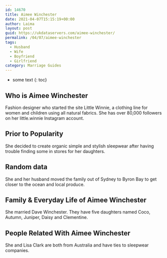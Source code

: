 ```yaml
---
id: 14670
title: Aimee Winchester
date: 2021-04-07T15:15:19+00:00
author: Laima
layout: post
guid: https://ukdataservers.com/aimee-winchester/
permalink: /04/07/aimee-winchester
tags:
  - Husband
  - Wife
  - Boyfriend
  - Girlfriend
category: Marriage Guides
---
```


* some text
{: toc}


## Who is Aimee Winchester
                  
                  
                  
Fashion designer who started the site Little Winnie, a clothing line for women and children using all natural fabrics. She has over 80,000 followers on her little.winnie Instagram account.
                  
              
            
              
            
                
                
                
## Prior to Popularity
                  
                  
                  
She decided to create organic simple and stylish sleepwear after having trouble finding some in stores for her daughters. 
                  
              
            
              
            
                
                
                
## Random data
                  
                  
                  
She and her husband moved the family out of Sydney to Byron Bay to get closer to the ocean and local produce.
                  
              
            
              
            
                
                
                
## Family & Everyday Life of Aimee Winchester
                  
                  
                  
She married Dave Winchester. They have five daughters named Coco, Autumn, Juniper, Daisy and Clementine.
                  
              
            
              
            
                
                
                
## People Related With Aimee Winchester
                  
                  
                  
She and Lisa Clark are both from Australia and have ties to sleepwear companies. 
                  
              
            
              
            
                
              
            
              
              
            
            
              
            
          
          
          